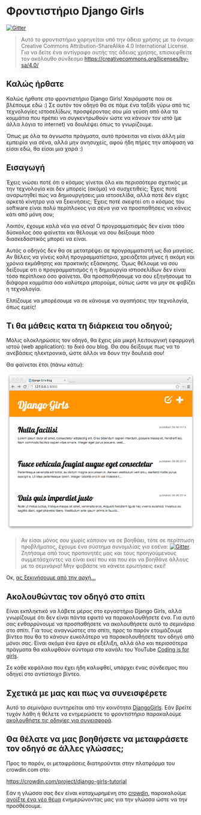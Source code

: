 # Φροντιστήριο Django Girls

[![Gitter](https://badges.gitter.im/DjangoGirls/tutorial.svg)](https://gitter.im/DjangoGirls/tutorial)

> Αυτό το φροντιστήριο χορηγείται υπό την άδεια χρήσης με το όνομα: Creative Commons Attribution-ShareAlike 4.0 International License. Για να δείτε ένα αντίγραφο αυτής της άδειας χρήσης, επισκεφθείτε τον ακόλουθο σύνδεσμο https://creativecommons.org/licenses/by-sa/4.0/

## Καλώς ήρθατε

Καλώς ήρθατε στο φροντιστήριο Django Girls! Χαιρόμαστε που σε βλέπουμε εδώ :) Σε αυτόν τον οδηγό θα σε πάμε ένα ταξίδι γύρω από τις τεχνολογίες ιστοσελίδων, προσφέροντας σου μία γεύση από όλα τα κομμάτια που πρέπει να συγκεντρωθούν ώστε να κάνουν τον ιστό (με άλλα λόγια το internet) να δουλέψει όπως το γνωρίζουμε.

Όπως με όλα τα άγνωστα πράγματα, αυτό πρόκειται να είναι άλλη μία εμπειρία για σένα, αλλά μην ανησυχείς, αφού ήδη πήρες την απόφαση να είσαι εδώ, θα είσαι μια χαρά :)

## Εισαγωγή

Έχεις νιώσει ποτέ ότι ο κόσμος γίνεται όλο και περισσότερο σχετικός με την τεχνολογία και δεν μπορείς (ακόμα) να συσχετιθείς; Έχεις ποτέ αναρωτηθεί πώς να δημιουργήσεις μια ιστοσελίδα, αλλά ποτέ δεν είχες αρκετό κίνητρο για να ξεκινήσεις; Έχεις ποτέ σκεφτεί οτι ο κόσμος του software είναι πολύ περίπλοκος για σένα για να προσπαθήσεις να κάνεις κάτι από μόνη σου;

Λοιπόν, έχουμε καλά νέα για σένα! Ο προγραμματισμός δεν είναι τόσο δύσκολος όσο φαίνεται και θέλουμε να σου δείξουμε πόσο διασκεδαστικός μπορεί να είναι.

Αυτός ο οδηγός δεν θα σε μετατρέψει σε προγραμματιστή ως δια μαγείας. Αν θέλεις να γίνεις καλή προγραμματίστρια, χρειάζεται μήνες ή ακόμη και χρόνια εκμάθησης και πρακτικής εξάσκησης. Όμως θέλουμε να σου δείξουμε οτι ο προγραμματισμός ή η δημιουργία ιστιοσελίδων δεν είναι τόσο περίπλοκο όσο φαίνεται. Θα προσπαθήσουμε να σου εξηγήσουμε τα διάφορα κομμάτια όσο καλύτερα μπορούμε, ούτως ώστε να μην σε φοβίζει η τεχνολογία.

Ελπίζουμε να μπορέσουμε να σε κάνουμε να αγαπήσεις την τεχνολογία, όπως εμείς!

## Τι θα μάθεις κατα τη διάρκεια του οδηγού;

Μόλις ολοκληρώσεις τον οδηγό, θα έχεις μία μικρή λειτουργική εφαρμογή ιστού (web application): το δικό σου blog. Θα σου δείξουμε πως να το ανεβάσεις ηλεκτρονικά, ώστε άλλοι να δουν την δουλειά σου!

Θα φαίνεται έτσι (πάνω κάτω):

![Σχήμα 0.1](images/application.png)

> Αν είσαι μόνος σου χωρίς κάποιον να σε βοηθάει, τότε σε περίπτωση προβλήματος, έχουμε ένα σύστημα συνομιλίας για εσένα: [![Gitter](https://badges.gitter.im/DjangoGirls/tutorial.svg)](https://gitter.im/DjangoGirls/tutorial). Ζητήσαμε από τους προπονητές μας και τους προηγούμενους συμμετάσχοντες να είναι εκεί που και που και να βοηθάνε άλλους με το σεμινάριο! Μην φοβάστε να κάνετε ερωτήσεις εκεί!

Οκ, [ ας ξεκινήσουμε από την αρχή...](./how_the_internet_works/README.md)

## Ακολουθώντας τον οδηγό στο σπίτι

Είναι εκπληκτικό να λάβετε μέρος στο εργαστήριο Django Girls, αλλά γνωρίζουμε ότι δεν είναι πάντα εφικτό να παρακολουθήσετε ένα. Για αυτό σας ενθαρρύνουμε να προσπαθήσετε να ακολουθήσετε αυτό το σεμινάριο στο σπίτι. Για τους αναγνώστες στο σπίτι, προς το παρόν ετοιμάζουμε βίντεο που θα το κάνουν ευκολότερο να παρακολουθήσετε τον οδηγό από μόνοι σας. Είναι ακόμα ένα έργο σε εξέλιξη, αλλά όλο και περισσότερα πράγματα θα καλυφθούν σύντομα στο κανάλι του YouTube [Coding is for girls](https://www.youtube.com/channel/UC0hNd2uW8jTR5K3KBzRuG2A/feed).

Σε κάθε κεφάλαιο που έχει ήδη καλυφθεί, υπάρχει ένας σύνδεσμος που οδηγεί στο αντίστοιχο βίντεο.

## Σχετικά με μας και πως να συνεισφέρετε

Αυτό το σεμινάριο συντηρείται από την κοινότητα [DjangoGirls](https://djangogirls.org/). Εάν βρείτε τυχόν λάθη ή θέλετε να ενημερώσετε το φροντιστήριο παρακαλούμε [ακολουθήστε τις οδηγίες για συνεισφορά](https://github.com/DjangoGirls/tutorial/blob/master/README.md).

## Θα θέλατε να μας βοηθήσετε να μεταφράσετε τον οδηγό σε άλλες γλώσσες;

Προς το παρόν, οι μεταφράσεις διατηρούνται στην πλατφόρμα του crowdin.com στο:

https://crowdin.com/project/django-girls-tutorial

Εάν η γλώσσα σας δεν είναι καταχωρημένη στο [crowdin](https://crowdin.com/), παρακαλούμε [ανοίξτε ένα νέο θέμα](https://github.com/DjangoGirls/tutorial/issues/new) ενημερώνοντας μας για την γλώσσα ώστε να την προσθέσουμε.